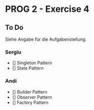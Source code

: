 # PROG 2 - Exercise 4

## To Do
Siehe Angabe für die Aufgabenstellung.

### Sergiu 

- [] Singleton Pattern
- [] State Pattern

### Andi

- [] Builder Pattern
- [] Observer Pattern
- [] Factory Pattern
